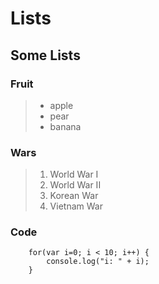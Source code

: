 Lists
=====

Some Lists
----------

### Fruit
>- apple
>- pear
>- banana

### Wars
>1. World War I
>2. World War II
>3. Korean War
>4. Vietnam War

### Code
```
	for(var i=0; i < 10; i++) {
		console.log("i: " + i);
	}
```